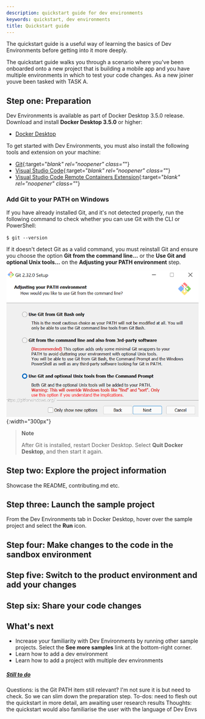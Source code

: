 ```yaml
---
description: quickstart guide for dev environments
keywords: quickstart, dev environments
title: Quickstart guide
---
```


The quickstart guide is a useful way of learning the basics of Dev Environments before getting into it more deeply.

The quickstart guide walks you through a scenario where you've been onboarded onto a new project that is building a mobile app and you have multiple environments in which to test your code changes. As a new joiner youve been tasked with TASK A. 

## Step one: Preparation

Dev Environments is available as part of Docker Desktop 3.5.0 release. Download and install **Docker Desktop 3.5.0** or higher:

- [Docker Desktop](../release-notes.md)

To get started with Dev Environments, you must also install the following tools and extension on your machine:

- [Git](https://git-scm.com){:target="_blank" rel="noopener" class="_"}
- [Visual Studio Code](https://code.visualstudio.com/){:target="_blank" rel="noopener" class="_"}
- [Visual Studio Code Remote Containers Extension](https://marketplace.visualstudio.com/items?itemName=ms-vscode-remote.remote-containers){:target="_blank" rel="noopener" class="_"}

### Add Git to your PATH on Windows

If you have already installed Git, and it's not detected properly, run the following command to check whether you can use Git with the CLI or PowerShell:

`$ git --version`

If it doesn't detect Git as a valid command, you must reinstall Git and ensure you choose the option  **Git from the command line...** or the **Use Git and optional Unix tools...**  on the **Adjusting your PATH environment**  step.

![Windows add Git to path](../images/dev-env-gitbash.png){:width="300px"}

> **Note**
>
> After Git is installed, restart Docker Desktop. Select **Quit Docker Desktop**, and then start it again.

## Step two: Explore the project information 

Showcase the README, contributing.md etc. 

## Step three: Launch the sample project

From the Dev Environments tab in Docker Desktop, hover over the sample project and select the **Run** icon. 

## Step four: Make changes to the code in the sandbox environment

## Step five: Switch to the product environment and add your changes

## Step six: Share your code changes 






## What's next
- Increase your familiarity with Dev Environments by running other sample projects. Select the **See more samples** link at the bottom-right corner. 
- Learn how to add a dev environment
- Learn how to add a project with multiple dev environments


<div class="panel-group" id="accordion" role="tablist" aria-multiselectable="true">
    <div class="panel panel-default">
      <div class="panel-heading" role="tab" id="headingSeven">
        <h5 class="panel-title">
          <a role="button" data-toggle="collapse" data-parent="#accordion" href="#collapseSeven" aria-expanded="true" aria-controls="collapseSeven">
            Still to do
            <i class="fa fa-chevron-down"></i>
          </a>
        </h5>
      </div>
      <div id="collapseSeven" class="panel-collapse collapse" role="tabpanel" aria-labelledby="headingSeven">
        <div class="panel-body">
            <p>
            Questions: is the Git PATH item still relevant? I'm not sure it is but need to check. So we can slim down the preparation step. 
            To-dos: need to flesh out the quickstart in more detail, am awaiting user research results
            Thoughts: the quickstart would also familiarise the user with the language of Dev Envs 
            </p>
        </div>
      </div>
    </div>
  </div>
